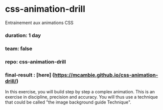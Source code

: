 # css-animation-drill
Entrainement aux animations CSS
### duration: 1 day
### team: false
### repo: css-animation-drill
### final-result : [here] (https://mcambie.github.io/css-animation-drill/)

In this exercise, you will build step by step a complex animation. This is an exercise in discipline, precision and accuracy. You will thus use a technique that could be called "the image background guide Technique".

